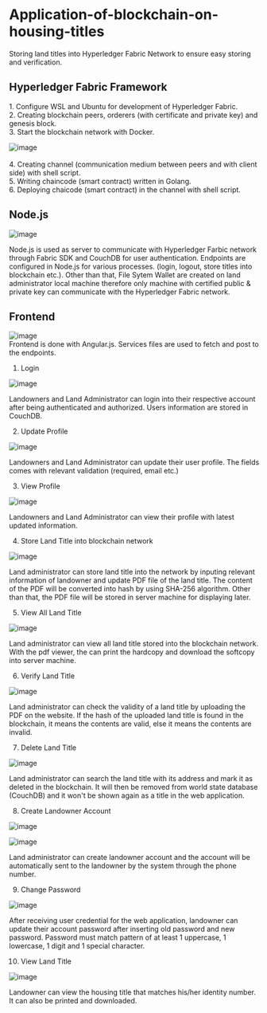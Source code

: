 # Application-of-blockchain-on-housing-titles
Storing land titles into Hyperledger Fabric Network to ensure easy storing and verification.

<h2> Hyperledger Fabric Framework </h2>
1. Configure WSL and Ubuntu for development of Hyperledger Fabric. <br />
2. Creating blockchain peers, orderers (with certificate and private key) and genesis block. <br />
3. Start the blockchain network with Docker.

![image](https://user-images.githubusercontent.com/98612606/192152174-a2422747-9526-4106-a834-cbaa83c0b482.png)
<br /><br />
4. Creating channel (communication medium between peers and with client side) with shell script. <br />
5. Writing chaincode (smart contract) written in Golang. <br />
6. Deploying chaicode (smart contract) in the channel with shell script.


<h2> Node.js </h2>

![image](https://user-images.githubusercontent.com/98612606/192154658-87b7a79a-798a-49fe-b377-9831d5680732.png)
<br />

Node.js is used as server to communicate with Hyperledger Farbic network through Fabric SDK and CouchDB for user authentication. Endpoints are configured in Node.js for various processes. (login, logout, store titles into blockchain etc.). Other than that, File Sytem Wallet are created on land administrator local machine therefore only machine with certified public & private key can communicate with the Hyperledger Fabric network.


<h2> Frontend </h2>

![image](https://user-images.githubusercontent.com/98612606/192155493-65699b99-b7ef-4566-91ee-dda51bf2ba4a.png)
 <br /> Frontend is done with Angular.js. Services files are used to fetch and post to the endpoints.

1. Login 

![image](https://user-images.githubusercontent.com/98612606/192146995-08c914c9-d2a6-4491-b066-42d8d52f58d1.png)

Landowners and Land Administrator can login into their respective account after being authenticated and authorized. Users information are stored in CouchDB.<br />


2. Update Profile

![image](https://user-images.githubusercontent.com/98612606/192155371-5ce6a7a0-7619-4947-a9cd-1546d7354b77.png)

Landowners and Land Administrator can update their user profile. The fields comes with relevant validation (required, email etc.)
 <br />
 
3. View Profile

![image](https://user-images.githubusercontent.com/98612606/192155992-bfdca71b-fdfe-4da4-8c2a-7830346f9fba.png)

Landowners and Land Administrator can view their profile with latest updated information.
 <br />
 
4. Store Land Title into blockchain network

![image](https://user-images.githubusercontent.com/98612606/192156361-b316dd91-c62f-4b34-a923-61ab4c427462.png)

Land administrator can store land title into the network by inputing relevant information of landowner and update PDF file of the land title. The content of the PDF will be converted into hash by using SHA-256 algorithm. Other than that, the PDF file will be stored in server machine for displaying later.
<br />


5. View All Land Title

![image](https://user-images.githubusercontent.com/98612606/192156388-cbb69f7a-7f05-40f7-92ef-d61bbec1bca9.png)

Land administrator can view all land title stored into the blockchain network. With the pdf viewer, the can print the hardcopy and download the softcopy into server machine.
<br />

6. Verify Land Title

![image](https://user-images.githubusercontent.com/98612606/192156519-dc416322-609a-4be9-a9fd-573a2ee6d0aa.png)

Land administrator can check the validity of a land title by uploading the PDF on the website. If the hash of the uploaded land title is found in the blockchain, it means the contents are valid, else it means the contents are invalid.
<br />

7. Delete Land Title

![image](https://user-images.githubusercontent.com/98612606/192157014-a35b0f10-fbb9-459e-b675-ae4641da38af.png)

Land administrator can search the land title with its address and mark it as deleted in the blockchain. It will then be removed from world state database (CouchDB) and it won't be shown again as a title in the web application.
<br />

8. Create Landowner Account

![image](https://user-images.githubusercontent.com/98612606/192157387-f453dbf5-052d-4730-9409-2279666292f1.png)

![image](https://user-images.githubusercontent.com/98612606/192157504-888fd727-3709-4d17-be04-cb4e388fc0e9.png)


Land administrator can create landowner account and the account will be automatically sent to the landowner by the system through the phone number.
<br />

9. Change Password

![image](https://user-images.githubusercontent.com/98612606/192157573-7e9844d9-c91a-409c-a028-8d98e51f551d.png)

After receiving user credential for the web application, landowner can update their account password after inserting old password and new password. Password must match pattern of at least 1 uppercase, 1 lowercase, 1 digit and 1 special character.


10. View Land Title

![image](https://user-images.githubusercontent.com/98612606/192157605-56d77639-43d7-4ced-87fb-92ab6873cef9.png)

Landowner can view the housing title that matches his/her identity number. It can also be printed and downloaded.

